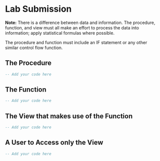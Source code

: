 # Lab Submission

**Note:** There is a difference between data and information. The procedure, function, and view must all make an effort to process the data into information; apply statistical formulas where possible.

The procedure and function must include an IF statement or any other similar control flow function.

## The Procedure

```sql
-- Add your code here
```

## The Function

```sql
-- Add your code here
```

## The View that makes use of the Function

```sql
-- Add your code here
```

## A User to Access only the View

```sql
-- Add your code here
```
